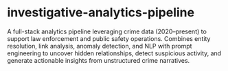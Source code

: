 # investigative-analytics-pipeline
A full-stack analytics pipeline leveraging crime data (2020–present) to support law enforcement and public safety operations. Combines entity resolution, link analysis, anomaly detection, and NLP with prompt engineering to uncover hidden relationships, detect suspicious activity, and generate actionable insights from unstructured crime narratives.
